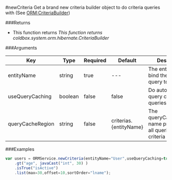 #newCriteria
Get a brand new criteria builder object to do criteria queries with (See [ORM:CriteriaBuilder](/coldboxcriteriabuilder/ColdBox-Criteria-Builder-Getting-Started.md))

###Returns

* This function returns *This function returns coldbox.system.orm.hibernate.CriteriaBuilder*


###Arguments

| Key | Type | Required | Default | Description |
| --- | --- | --- | --- | --- |
| entityName | string | true | --- | The entity name to bind the criteria query to |
| useQueryCaching | boolean | false | false | Do automatic query caching for queries |
| queryCacheRegion | string | false | criterias.{entityName} | The queryCacheRegion name property for all queries in this criteria object |

###Examples

```javascript
var users = ORMService.newCriteria(entityName="User",useQueryCaching=true)
	.gt("age", javaCast("int", 30) )
	.isTrue("isActive")
	.list(max=30,offset=10,sortOrder="lname");
```


